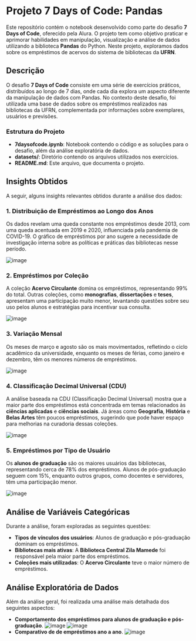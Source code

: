 # Projeto 7 Days of Code: Pandas

Este repositório contém o notebook desenvolvido como parte do desafio **7 Days of Code**, oferecido pela Alura. O projeto tem como objetivo praticar e aprimorar habilidades em manipulação, visualização e análise de dados utilizando a biblioteca **Pandas** do Python. Neste projeto, exploramos dados sobre os empréstimos de acervos do sistema de bibliotecas da **UFRN**.

## Descrição

O desafio **7 Days of Code** consiste em uma série de exercícios práticos, distribuídos ao longo de 7 dias, onde cada dia explora um aspecto diferente da manipulação de dados com Pandas. No contexto deste desafio, foi utilizada uma base de dados sobre os empréstimos realizados nas bibliotecas da UFRN, complementada por informações sobre exemplares, usuários e previsões.

### Estrutura do Projeto

- **7daysofcode.ipynb**: Notebook contendo o código e as soluções para o desafio, além da análise exploratória de dados.
- **datasets/**: Diretório contendo os arquivos utilizados nos exercícios.
- **README.md**: Este arquivo, que documenta o projeto.

## Insights Obtidos

A seguir, alguns insights relevantes obtidos durante a análise dos dados:

### 1. **Distribuição de Empréstimos ao Longo dos Anos**

Os dados revelam uma queda constante nos empréstimos desde 2013, com uma queda acentuada em 2019 e 2020, influenciada pela pandemia de COVID-19. O gráfico de empréstimos por ano sugere a necessidade de investigação interna sobre as políticas e práticas das bibliotecas nesse período.

![image](https://github.com/user-attachments/assets/dd9fa2d8-4ca3-49f7-88ff-d61d15233d91)

### 2. **Empréstimos por Coleção**

A coleção **Acervo Circulante** domina os empréstimos, representando 99% do total. Outras coleções, como **monografias**, **dissertações** e **teses**, apresentam uma participação muito menor, levantando questões sobre seu uso pelos alunos e estratégias para incentivar sua consulta.

![image](https://github.com/user-attachments/assets/546b0059-79db-4cd5-aff0-c1807eeb4fca)

### 3. **Variação Mensal**

Os meses de março e agosto são os mais movimentados, refletindo o ciclo acadêmico da universidade, enquanto os meses de férias, como janeiro e dezembro, têm os menores números de empréstimos.

![image](https://github.com/user-attachments/assets/4cc74859-651d-4786-b4fb-774860585ecd)

### 4. **Classificação Decimal Universal (CDU)**

A análise baseada na CDU (Classificação Decimal Universal) mostra que a maior parte dos empréstimos está concentrada em temas relacionados às **ciências aplicadas** e **ciências sociais**. Já áreas como **Geografia**, **História** e **Belas Artes** têm poucos empréstimos, sugerindo que pode haver espaço para melhorias na curadoria dessas coleções.

![image](https://github.com/user-attachments/assets/e561bf02-c13c-4726-8800-d93f801398be)

### 5. **Empréstimos por Tipo de Usuário**
Os **alunos de graduação** são os maiores usuários das bibliotecas, representando cerca de 78% dos empréstimos. Alunos de pós-graduação seguem com 15%, enquanto outros grupos, como docentes e servidores, têm uma participação menor.

![image](https://github.com/user-attachments/assets/1fce65f0-3c0b-4930-907d-26ed53ce8743)

## Análise de Variáveis Categóricas

Durante a análise, foram exploradas as seguintes questões:

- **Tipos de vínculos dos usuários**: Alunos de graduação e pós-graduação dominam os empréstimos.
- **Bibliotecas mais ativas**: A **Biblioteca Central Zila Mamede** foi responsável pela maior parte dos empréstimos.
- **Coleções mais utilizadas**: O **Acervo Circulante** teve o maior número de empréstimos.

## Análise Exploratória de Dados

Além da análise geral, foi realizada uma análise mais detalhada dos seguintes aspectos:

- **Comportamento dos empréstimos para alunos de graduação e pós-graduação**.
 ![image](https://github.com/user-attachments/assets/cca17789-c210-4ddf-b8da-a20e04c0c382)
  ![image](https://github.com/user-attachments/assets/50d0c8c0-6f98-4ec1-a7e8-f81625698d80)
- **Comparativo de de empréstimos ano a ano**.
  ![image](https://github.com/user-attachments/assets/c3987dfb-07d1-4a75-821c-04bc2b99ff2d)




